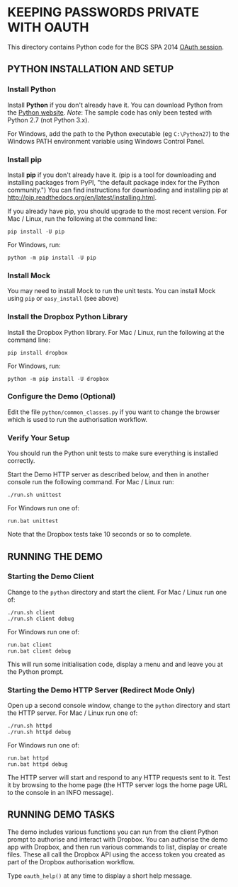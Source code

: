 # KEEPING PASSWORDS PRIVATE WITH OAUTH
This directory contains Python code for the BCS SPA 2014
[OAuth session](http://spaconference.org/spa2014/sessions/session576.html).

## PYTHON INSTALLATION AND SETUP
### Install Python
Install **Python** if you don't already have it.
You can download Python from the [Python website](https://www.python.org/download/).
*Note*: The sample code has only been tested with Python 2.7 (not Python 3.x).

For Windows, add the path to the Python executable (eg `C:\Python27`) to the Windows
PATH environment variable using Windows Control Panel.

### Install pip
Install **pip** if you don't already have it. 
(pip is a tool for downloading and installing packages from PyPI,
"the default package index for the Python community.")
You can find instructions for downloading and installing pip at
<http://pip.readthedocs.org/en/latest/installing.html>.

If you already have pip, you should upgrade to the most recent version. For Mac / Linux, run the following at the command line:

    pip install -U pip

For Windows, run:

    python -m pip install -U pip

### Install Mock
You may need to install Mock to run the unit tests.
You can install Mock using `pip` or `easy_install` (see above)

### Install the Dropbox Python Library
Install the Dropbox Python library.  For Mac / Linux, run the following at the command line:

    pip install dropbox

For Windows, run:

    python -m pip install -U dropbox

### Configure the Demo (Optional)
Edit the file `python/common_classes.py` if you want to change the browser which is used to run the authorisation workflow.

### Verify Your Setup
You should run the Python unit tests to make sure everything is installed correctly.

Start the Demo HTTP server as described below, and then in another console run the following command.
For Mac / Linux run:

    ./run.sh unittest

For Windows run one of:

    run.bat unittest

Note that the Dropbox tests take 10 seconds or so to complete.

## RUNNING THE DEMO
### Starting the Demo Client
Change to the `python` directory and start the client.
For Mac / Linux run one of:

    ./run.sh client
    ./run.sh client debug

For Windows run one of:

    run.bat client
    run.bat client debug

This will run some initialisation code, display a menu and and leave you at the Python prompt.

### Starting the Demo HTTP Server (Redirect Mode Only)
Open up a second console window, change to the `python` directory and start the HTTP server.
For Mac / Linux run one of:

    ./run.sh httpd
    ./run.sh httpd debug

For Windows run one of:

    run.bat httpd
    run.bat httpd debug

The HTTP server will start and respond to any HTTP requests sent to it.
Test it by browsing to the home page (the HTTP server logs the home page URL to the console in an INFO message).

## RUNNING DEMO TASKS
The demo includes various functions you can run from the client Python prompt to authorise and interact with Dropbox.
You can authorise the demo app with Dropbox, and then run various commands to list, display or create files.
These all call the Dropbox API using the access token you created as part of the
Dropbox authorisation workflow.

Type `oauth_help()` at any time to display a short help message.

